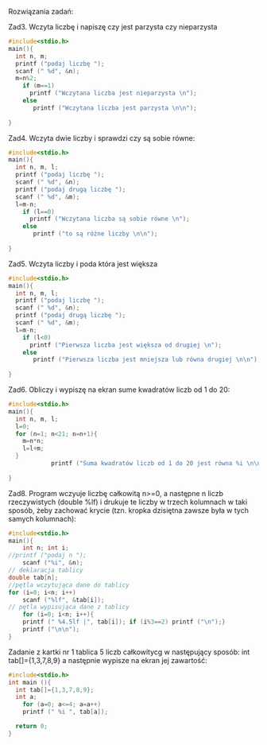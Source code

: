 Rozwiązania zadań:

Zad3.
Wczyta liczbę i napiszę czy jest parzysta czy nieparzysta

```c
#include<stdio.h>
main(){
  int n, m;
  printf ("podaj liczbę ");
  scanf (" %d", &n);
  m=n%2;
    if (m==1)
      printf ("Wczytana liczba jest nieparzysta \n");
    else 
	   printf ("Wczytana liczba jest parzysta \n\n");
  
}
```

Zad4.
Wczyta dwie liczby i sprawdzi czy są sobie równe:

```c
#include<stdio.h>
main(){
  int n, m, l;
  printf ("podaj liczbę ");
  scanf (" %d", &n);
  printf ("podaj drugą liczbę ");
  scanf (" %d", &m);
  l=m-n;
    if (l==0)
      printf ("Wczytana liczba są sobie równe \n");
    else 
	   printf ("to są różne liczby \n\n");
  
}
```
Zad5.
Wczyta liczby i poda która jest większa

```c
#include<stdio.h>
main(){
  int n, m, l;
  printf ("podaj liczbę ");
  scanf (" %d", &n);
  printf ("podaj drugą liczbę ");
  scanf (" %d", &m);
  l=m-n;
    if (l<0)
      printf ("Pierwsza liczba jest większa od drugiej \n");
    else 
	   printf ("Pierwsza liczba jest mniejsza lub równa drugiej \n\n");
  
}
```

Zad6.
Obliczy i wypiszę na ekran sume kwadratów liczb od 1 do 20:

```c
#include<stdio.h>
main(){
  int n, m, l;
  l=0;
  for (n=1; n<21; n=n+1){
  	m=n*n;
  	l=l+m;
  }
        	printf ("Suma kwadratów liczb od 1 do 20 jest równa %i \n\n", l);
    
}
```

Zad8.
Program wczyuje liczbę całkowitą n>=0, a następne n liczb rzeczywistych (double %lf) i drukuje te liczby w trzech kolumnach w taki sposób, żeby zachować krycie (tzn. kropka dzisiętna zawsze była w tych samych kolumnach):

```c
#include<stdio.h>
main(){
	int n; int i;
//printf ("podaj n "); 
	scanf ("%i", &n);
// deklaracja tablicy
double tab[n];
//pętla wczytująca dane do tablicy
for (i=0; i<n; i++)
	scanf ("%lf", &tab[i]);
// pętla wypisująca dane z tablicy
	for (i=0; i<n; i++){
	printf (" %4.5lf |", tab[i]); if (i%3==2) printf ("\n");}
	printf ("\n\n");
}		
```


Zadanie z kartki nr 1
tablica 5 liczb całkowitycg w następujący sposób: int tab[]={1,3,7,8,9} a następnie wypisze na ekran jej zawartość:

```c
#include<stdio.h>
int main (){
  int tab[]={1,3,7,8,9};
  int a;
    for (a=0; a<=4; a=a++)
    printf (" %i ", tab[a]);

  return 0;
}	
```

